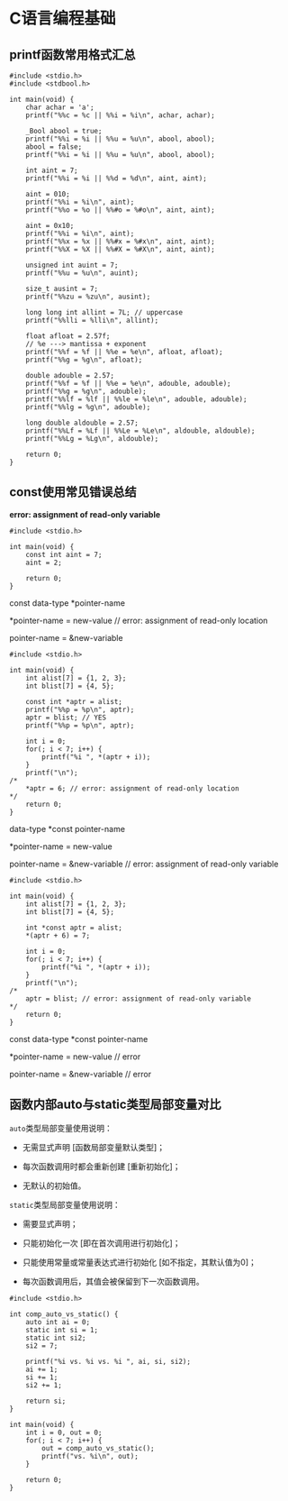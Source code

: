 # C语言编程基础


## printf函数常用格式汇总
```
#include <stdio.h>
#include <stdbool.h>

int main(void) {
    char achar = 'a';
    printf("%%c = %c || %%i = %i\n", achar, achar);

    _Bool abool = true;
    printf("%%i = %i || %%u = %u\n", abool, abool);
    abool = false;
    printf("%%i = %i || %%u = %u\n", abool, abool);

    int aint = 7;
    printf("%%i = %i || %%d = %d\n", aint, aint);

    aint = 010;
    printf("%%i = %i\n", aint);
    printf("%%o = %o || %%#o = %#o\n", aint, aint);

    aint = 0x10;
    printf("%%i = %i\n", aint);
    printf("%%x = %x || %%#x = %#x\n", aint, aint);
    printf("%%X = %X || %%#X = %#X\n", aint, aint);

    unsigned int auint = 7;
    printf("%%u = %u\n", auint);

    size_t ausint = 7;
    printf("%%zu = %zu\n", ausint);

    long long int allint = 7L; // uppercase
    printf("%%lli = %lli\n", allint);

    float afloat = 2.57f;
    // %e ---> mantissa + exponent
    printf("%%f = %f || %%e = %e\n", afloat, afloat);
    printf("%%g = %g\n", afloat);

    double adouble = 2.57;
    printf("%%f = %f || %%e = %e\n", adouble, adouble);
    printf("%%g = %g\n", adouble);
    printf("%%lf = %lf || %%le = %le\n", adouble, adouble);
    printf("%%lg = %g\n", adouble);

    long double aldouble = 2.57;
    printf("%%Lf = %Lf || %%Le = %Le\n", aldouble, aldouble);
    printf("%%Lg = %Lg\n", aldouble);

    return 0;
}
```

## const使用常见错误总结

**error: assignment of read-only variable**

```
#include <stdio.h>

int main(void) {
    const int aint = 7;
    aint = 2;

    return 0;
}
```

const data-type *pointer-name

*pointer-name = new-value // error: assignment of read-only location

pointer-name = &new-variable

```
#include <stdio.h>

int main(void) {
    int alist[7] = {1, 2, 3};
    int blist[7] = {4, 5};

    const int *aptr = alist;
    printf("%%p = %p\n", aptr);
    aptr = blist; // YES
    printf("%%p = %p\n", aptr);

    int i = 0;
    for(; i < 7; i++) {
        printf("%i ", *(aptr + i));
    }
    printf("\n");
/*
    *aptr = 6; // error: assignment of read-only location
*/
    return 0;
}
```

data-type *const pointer-name

*pointer-name = new-value

pointer-name = &new-variable // error: assignment of read-only variable

```
#include <stdio.h>

int main(void) {
    int alist[7] = {1, 2, 3};
    int blist[7] = {4, 5};

    int *const aptr = alist;
    *(aptr + 6) = 7;

    int i = 0;
    for(; i < 7; i++) {
        printf("%i ", *(aptr + i));
    }
    printf("\n");
/*
    aptr = blist; // error: assignment of read-only variable
*/
    return 0;
}
```

const data-type *const pointer-name

*pointer-name = new-value // error

pointer-name = &new-variable // error

## 函数内部auto与static类型局部变量对比

```auto```类型局部变量使用说明：

* 无需显式声明 [函数局部变量默认类型]；

* 每次函数调用时都会重新创建 [重新初始化]；

* 无默认的初始值。

```static```类型局部变量使用说明：

* 需要显式声明；

* 只能初始化一次 [即在首次调用进行初始化]；

* 只能使用常量或常量表达式进行初始化 [如不指定，其默认值为0]；

* 每次函数调用后，其值会被保留到下一次函数调用。

```
#include <stdio.h>

int comp_auto_vs_static() {
    auto int ai = 0;
    static int si = 1;
    static int si2;
    si2 = 7;

    printf("%i vs. %i vs. %i ", ai, si, si2);
    ai += 1;
    si += 1;
    si2 += 1;

    return si;
}

int main(void) {
    int i = 0, out = 0;
    for(; i < 7; i++) {
        out = comp_auto_vs_static();
        printf("vs. %i\n", out);
    }

    return 0;
}
```
